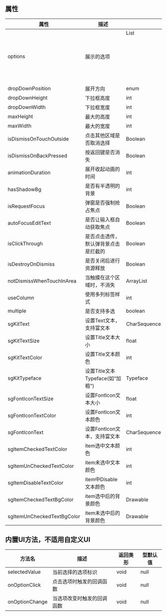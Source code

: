 ## 属性
| 属性 | 描述 | 类形 | 型默认值 |
| --- |----|----|---|
| options | 展示的选项 | List<Object> | null |
| dropDownPosition | 展开方向 | enum | Top |
| dropDownHeight | 下拉框高度 | int | 0 |
| dropDownWidth | 下拉框宽度 | int | 0 |
| maxHeight | 最大的高度 | int | 0 |
| maxWidth | 最大的宽度 | int | 0 |
| isDismissOnTouchOutside | 点击其他区域是否取消选择 | Boolean | true |
| isDismissOnBackPressed | 按返回键是否消失 | Boolean | true |
| animationDuration | 展开收起动画的时间 | int | 300 |
| hasShadowBg | 是否有半透明的背景 | int | true |
| isRequestFocus | 弹窗是否强制抢占焦点 | Boolean | true |
| autoFocusEditText | 是否让输入框自动获取焦点 | Boolean | true |
| isClickThrough | 是否点击透传，默认弹背景点击是拦截的 | Boolean | true |
| isDestroyOnDismiss | 是否关闭后进行资源释放 | Boolean | true |
| notDismissWhenTouchInArea | 当触摸在这个区域时，不消失 | ArrayList<Rect> | null |
| useColumn | 使用多列标签样式 | int | 3 |
| multiple | 是否支持多选 | boolean | false |
| sgKitText | 设置Text文本，支持富文本 | CharSequence | 内容 |
| sgKitTextSize | 设置Title文本大小 | float | 16sp |
| sgKitTextColor | 设置Title文本颜色 | int | #222222 |
| sgKitTypeface | 设置Title文本Typeface(如“加粗”) | Typeface | Typeface.DEFAULT |
| sgFontIconTextSize | 设置FontIcon文本大小 | float | 16sp |
| sgFontIconTextColor | 设置FontIcon文本颜色 | int | #222222 |
| sgFontIconText | 设置FontIcon文本，支持富文本 | CharSequence | &#xe98d; |
| sgItemCheckedTextColor | item选中文本颜色 | int | #FF8100 |
| sgItemUnCheckedTextColor | item未选中文本颜色 | int | #222222 |
| sgItemDisableTextColor | item中Disable文本颜色 | int | #CCCCCC |
| sgItemCheckedTextBgColor | item选中后的背景颜色 | Drawable |  |
| sgItemUnCheckedTextBgColor | item未选中后的背景颜色 | Drawable |  |

## 内置UI方法，不适用自定义UI
| 方法名 | 描述 | 返回类形 | 型默认值 |
| --- | --- | ---| ---|
| selectedValue | 当前选择的选项标识 | void | null |
| onOptionClick | 点击选项时触发的回调函数 | void | null |
| onOptionChange | 当选项改变时触发的回调函数 | void | null |

